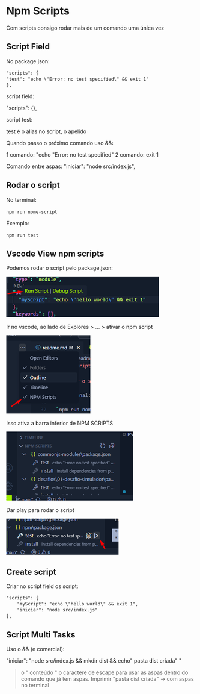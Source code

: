 # Npm Scripts

Com scripts consigo rodar mais de um comando uma única vez

## Script Field

No package.json:

```
"scripts": {
"test": "echo \"Error: no test specified\" && exit 1"
},
```

script field:

"scripts": {},

script test:

test é o alias no script, o apelido 

Quando passo o próximo comando uso  &&:

1 comando: "echo \"Error: no test specified\" 
2 comando: exit 1

Comando entre aspas: "iniciar": "node src/index.js",

## Rodar o script

No terminal:

`npm run nome-script`

Exemplo:

`npm run test`

## Vscode View npm scripts

Podemos rodar o script pelo package.json:

![Vscode View npm scripts](../npm-scripts/img/vscode-view-npm-script.png)

Ir no vscode, ao lado de Explores > ... > ativar o npm script

![Vscode View npm scripts](../npm-scripts/img/vscode-view-npm-script-config.png)

Isso ativa a barra inferior de NPM SCRIPTS 

![Vscode View npm scripts](../npm-scripts/img/vscode-view-npm-script-ativa-barra.png)

Dar play para rodar o script

![Vscode View npm scripts](../npm-scripts/img/vscode-view-npm-script-play.png)

## Create script

Criar no script field os script:

```
"scripts": {
    "myScript": "echo \"hello world\" && exit 1",
    "iniciar": "node src/index.js"
},
```

## Script Multi Tasks

Uso o && (e comercial):

"iniciar": "node src/index.js && mkdir dist && echo\" pasta dist criada\" "

> o \" conteúdo \" o caractere de escape para usar as aspas dentro do comando que já tem aspas.
Imprimir "pasta dist criada" -> com aspas no terminal